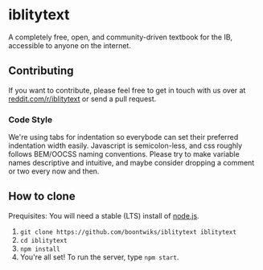 # iblitytext
A completely free, open, and community-driven textbook for the IB, accessible to anyone on the internet.

## Contributing
If you want to contribute, please feel free to get in touch with us over at [reddit.com/r/iblitytext](https://www.reddit.com/r/iblitytext) or send a pull request.

### Code Style
We're using tabs for indentation so everybode can set their preferred indentation width easily. Javascript is semicolon-less, and css roughly follows BEM/OOCSS naming conventions. Please try to make variable names descriptive and intuitive, and maybe consider dropping a comment or two every now and then.

## How to clone
Prequisites:
You will need a stable (LTS) install of [node.js](https://nodejs.org/en/).

1. `git clone https://github.com/boontwiks/iblitytext iblitytext`
2. `cd iblitytext`
3. `npm install`
4. You're all set! To run the server, type `npm start`.
